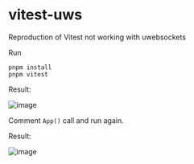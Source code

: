 # vitest-uws
Reproduction of Vitest not working with uwebsockets

Run 
```
pnpm install
pnpm vitest
```

Result:

![image](https://github.com/chanon/vitest-uws/assets/357737/d31ac65f-367d-4059-93f6-eed65266dc9a)

Comment `App()` call and run again.

Result:

![image](https://github.com/chanon/vitest-uws/assets/357737/b4f83297-e2fd-40b6-976f-488544185cb9)

